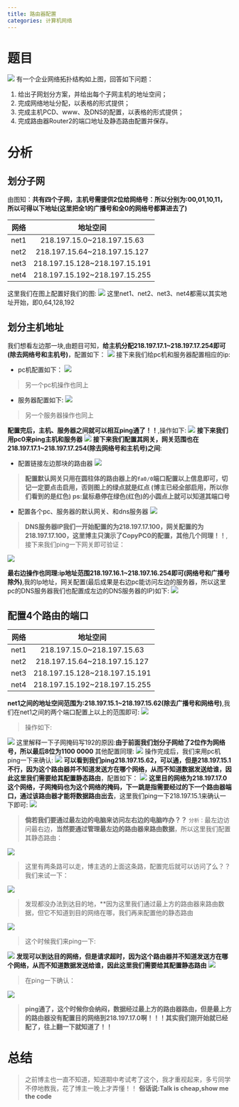 ```yaml
---
title: 路由器配置
categories: 计算机网络
---
```

# 题目
![](路由器配置/1.png)
有一个企业网络拓扑结构如上图，回答如下问题：
1. 给出子网划分方案，并给出每个子网主机的地址空间；
2. 完成网络地址分配，以表格的形式提供；
3. 完成主机PCD、www、及DNS的配置，以表格的形式提供；
4. 完成路由器Router2的端口地址及静态路由配置并保存。

# 分析
## 划分子网
由图知：**共有四个子网，主机号需提供2位给网络号：所以分别为:00,01,10,11，所以可得以下地址(这里把全1的广播号和全0的网络号都算进去了)**

| 网络       | 地址空间 |
| ------------- |:-------------:|
| net1      | 218.197.15.0~218.197.15.63 |
| net2      | 218.197.15.64~218.197.15.127|
| net3      | 218.197.15.128~218.197.15.191 |
|net4       | 218.197.15.192~218.197.15.255  | 
这里我们在图上配置好我们的图:
![](路由器配置/2.png)
这里net1、net2、net3、net4都需以其实地址开始，即0,64,128,192

## 划分主机地址
我们想看左边那一块,由题目可知，**给主机分配218.197.17.1~218.197.17.254即可(除去网络号和主机号)**，配置如下：
![](路由器配置/3.png)
接下来我们给pc机和服务器配置相应的ip:
- pc机配置如下：
![](路由器配置/4.png)
> 另一个pc机操作也同上

- 服务器配置如下:
![](路由器配置/5.png)
> 另一个服务器操作也同上

**配置完后，主机、服务器之间就可以相互ping通了！！**,操作如下:
![](路由器配置/6.png)
**接下来我们用pc0来ping主机和服务器**
![](路由器配置/7.png)
**接下来我们配置其网关，网关范围也在218.197.17.1~218.197.17.254(除去网络号和主机号)之间**:
- 配置链接左边那块的路由器
![](路由器配置/11.png)
>  **配置默认网关只用在圆柱体的路由器上的`fa0/0`端口配置以上信息即可，切记一定要点击启用，否则图上的绿点就是红点 (博主已经全部启用，所以你们看到的是红色) ps:鼠标悬停在绿色(红色)的小圆点上就可以知道其端口号**

- 配置各个pc、服务器的默认网关、和dns服务器
![](路由器配置/12.png)
>**DNS服务器IP我们一开始配置的为218.197.17.100，网关配置的为218.197.17.100，这里博主只演示了CopyPC0的配置，其他几个同理！！**,接下来我们ping一下网关即可验证：

![](路由器配置/13.png)

**最右边操作也同理:ip地址范围218.197.16.1~218.197.16.254即可(网络号和广播号除外)**,我的Ip地址，网关配置(最后成果是右边pc能访问左边的服务器，所以这里pc的DNS服务器我们也配置成左边的DNS服务器的IP)如下:
![](路由器配置/14.png)
## 配置4个路由的端口

| 网络       | 地址空间 |
| ------------- |:-------------:|
| net1      | 218.197.15.0~218.197.15.63 |
| net2      | 218.197.15.64~218.197.15.127|
| net3      | 218.197.15.128~218.197.15.191 |
|net4       | 218.197.15.192~218.197.15.255  | 
**net1之间的地址空间范围为:218.197.15.1~218.197.15.62(除去广播号和网络号)**,我们在net1之间的两个端口配置上以上的范围即可:
![](路由器配置/15.png)
> 操作如下:

![](路由器配置/16.png)
这里解释一下子网掩码写192的原因:**由于前面我们划分子网给了2位作为网络号，所以最后8位为1100 0000**
其他配置同理:
![](路由器配置/17.png)
操作完成后，我们来用pc机ping一下来确认:
![](路由器配置/18.png)
**可以看到我们ping218.197.15.62，可以通，但是218.197.15.1不行，因为这个路由器并不知道发送方在哪个网络，从而不知道数据发送给谁，因此这里我们需要给其配置静态路由**，配置如下：
![](路由器配置/19.png)
**这里目的网络为218.197.17.0这个网络，子网掩码也为这个网络的掩码，下一跳是指需要经过的下一个路由器端口，通过该路由器才能将数据路由出去**，这里我们ping一下218.197.15.1来确认一下即可:
![](路由器配置/20.png)
> **倘若我们要通过最左边的电脑来访问左右边的电脑咋办？？**
> `分析：`最左边访问最右边，**当然要通过管理最左边的路由器来路由数据**，所以这里我们配置其静态路由：

![](路由器配置/21.png)
> 这里有两条路可以走，博主选的上面这条路，配置完后就可以访问了么？？我们来试一下：

![](路由器配置/22.png)
> 发现都没办法到达目的地，**因为这里我们通过最上方的路由器来路由数据，但它不知道到目的网络在哪，我们再来配置他的静态路由

![](路由器配置/23.png)
> 这个时候我们来ping一下:

![](路由器配置/24.png)
**发现可以到达目的网络，但是请求超时，因为这个路由器并不知道发送方在哪个网络，从而不知道数据发送给谁，因此这里我们需要给其配置静态路由**
![](路由器配置/25.png)
> 在ping一下确认：

![](路由器配置/26.png)
> **ping通了，这个时候你会纳闷，数据经过最上方的路由器路由，但是最上方的路由器没有配置目的网络到218.197.17.0啊！！！其实我们刚开始就已经配了，往上翻一下就知道了！！**

# 总结
> 之前博主也一直不知道，知道期中考试考了这个，我才重视起来，多亏同学不停地教我，花了博主一晚上才弄懂！！
> **俗话说:Talk is cheap,show me the code**


